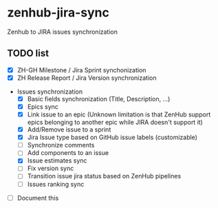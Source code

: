 # zenhub-jira-sync

Zenhub to JIRA issues synchronization

## TODO list

* [X] ZH-GH Milestone / Jira Sprint synchonization
* [X] ZH Release Report / Jira Version synchronization
* Issues synchronization
  * [X] Basic fields synchronization (Title, Description, ...)
  * [X] Epics sync
  * [X] Link issue to an epic (Unknown limitation is that ZenHub support epics belonging to another epic while JIRA doesn't support it)
  * [X] Add/Remove issue to a sprint
  * [X] Jira Issue type based on GitHub issue labels (customizable)
  * [ ] Synchronize comments
  * [ ] Add components to an issue
  * [X] Issue estimates sync
  * [ ] Fix version sync
  * [ ] Transition issue jira status based on ZenHub pipelines
  * [ ] Issues ranking sync
* [ ] Document this
